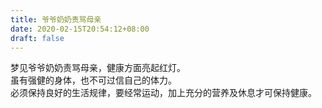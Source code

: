 ```yaml
---
title: 爷爷奶奶责骂母亲
date: 2020-02-15T20:54:12+08:00
draft: false
---
```


梦见爷爷奶奶责骂母亲，健康方面亮起红灯。<br>
虽有强健的身体，也不可过信自己的体力。<br>
必须保持良好的生活规律，要经常运动，加上充分的营养及休息才可保持健康。<br>
